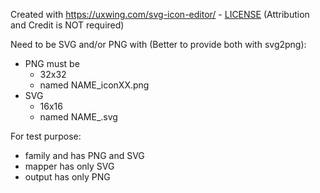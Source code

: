 Created with 
https://uxwing.com/svg-icon-editor/ - [LICENSE](https://uxwing.com/license/) (Attribution and Credit is NOT required)

Need to be SVG and/or PNG with (Better to provide both with svg2png):
 - PNG must be
   - 32x32
   - named  NAME_iconXX.png
 - SVG
   - 16x16
   - named  NAME_.svg 

For test purpose:
 - family and has PNG and SVG
 - mapper has only SVG
 - output has only PNG